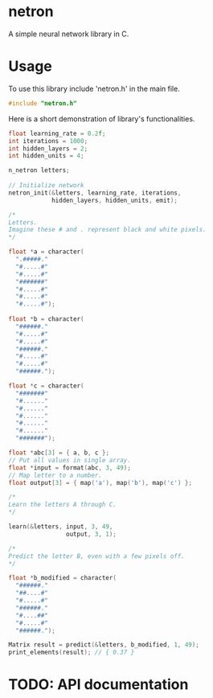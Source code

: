 # netron

A simple neural network library in C.

# Usage

To use this library include 'netron.h' in the main file.

```C
#include "netron.h"
```
Here is a short demonstration of library's functionalities.

```C
float learning_rate = 0.2f;
int iterations = 1000;
int hidden_layers = 2;
int hidden_units = 4;

n_netron letters;
 
// Initialize network
netron_init(&letters, learning_rate, iterations,
            hidden_layers, hidden_units, emit);

/*
Letters.
Imagine these # and . represent black and white pixels.
*/

float *a = character(
  ".#####."
  "#.....#"
  "#.....#"
  "#######"
  "#.....#"
  "#.....#"
  "#.....#");
  
float *b = character(
  "######."
  "#.....#"
  "#.....#"
  "######."
  "#.....#"
  "#.....#"
  "######.");

float *c = character(
  "#######"
  "#......"
  "#......"
  "#......"
  "#......"
  "#......"
  "#######");

float *abc[3] = { a, b, c };
// Put all values in single array.
float *input = format(abc, 3, 49);
// Map letter to a number.
float output[3] = { map('a'), map('b'), map('c') };

/*
Learn the letters A through C.
*/

learn(&letters, input, 3, 49,
                output, 3, 1);

/*
Predict the letter B, even with a few pixels off.
*/

float *b_modified = character(
  "######."
  "##....#"
  "#.....#"
  "######."
  "#....##"
  "#.....#"
  "######.");

Matrix result = predict(&letters, b_modified, 1, 49);
print_elements(result); // { 0.37 }
```
# TODO: API documentation


